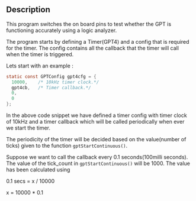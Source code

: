 ## Description

This program switches the on board pins to test whether the GPT is functioning
accurately using a logic analyzer.

The program starts by defining a Timer(GPT4) and a config that is required for 
the timer. The config contains all the callback that the timer will call 
when the timer is triggered. 

Lets start with an example : 

```C
static const GPTConfig gpt4cfg = {
  10000,    /* 10kHz timer clock.*/
  gpt4cb,   /* Timer callback.*/
  0,
  0
};
```

In the above code snippet we have defined a timer config with timer clock of 
10kHz and a timer callback which will be called periodically when ever we start
the timer.

The periodicity of the timer will be decided based on the value(number of ticks)
given to the function `gptStartContinuous()`.

Suppose we want to call the callback every 0.1 seconds(100milli seconds). The
value of the tick_count in `gptStartContinuous()` will be 1000. The value has
been calculated using

0.1 secs = x / 10000

x = 10000 * 0.1